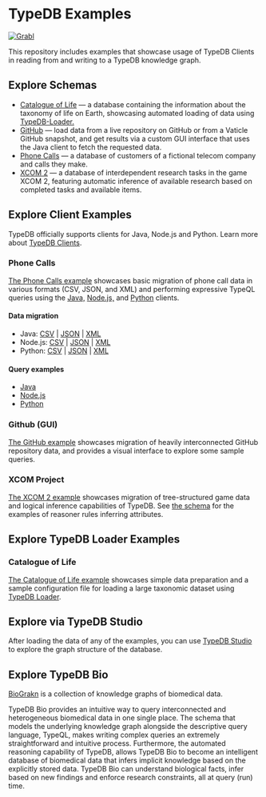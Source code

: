 # TypeDB Examples

[![Grabl](https://grabl.io/api/status/vaticle/typedb-examples/badge.svg)](https://grabl.io/vaticle/typedb-examples)

This repository includes examples that showcase usage of TypeDB Clients in reading from and writing to a TypeDB knowledge graph.

## Explore Schemas
- [Catalogue of Life](biology/catalogue_of_life/schema.tql) — a database containing the information about the taxonomy of life
on Earth, showcasing automated loading of data using [TypeDB-Loader.](https://github.com/typedb-osi/typedb-loader)
- [GitHub](software/github/schemas/github-schema.tql) — load data from a live repository on GitHub or from a Vaticle GitHub snapshot, and get results via a custom GUI interface that
uses the Java client to fetch the requested data.
- [Phone Calls](telecom/phone_calls/schema.tql) — a database of customers of a fictional telecom company and calls they make.
- [XCOM 2](gaming/xcom/schema.tql) — a database of interdependent research tasks in the game XCOM 2, featuring automatic inference of available
research based on completed tasks and available items.

## Explore Client Examples

TypeDB officially supports clients for Java, Node.js and Python. Learn more about [TypeDB Clients](http://docs.vaticle.com/docs/client-api/overview).

### Phone Calls

[The Phone Calls example](telecom/phone_calls) showcases basic migration of phone call data in various formats (CSV, JSON, and XML)
and performing expressive TypeQL queries using the [Java,](telecom/phone_calls/java) [Node.js,](telecom/phone_calls/nodejs) and
[Python](telecom/phone_calls/python) clients.

#### Data migration
- Java: [CSV](telecom/phone_calls/java/CSVMigration.java) | [JSON](telecom/phone_calls/java/JSONMigration.java) | [XML](telecom/phone_calls/java/XMLMigration.java)
- Node.js: [CSV](telecom/phone_calls/nodejs/migrateCsv.js) | [JSON](telecom/phone_calls/nodejs/migrateJson.js) | [XML](telecom/phone_calls/nodejs/migrateXml.js)
- Python: [CSV](telecom/phone_calls/python/migrate_csv.py) | [JSON](telecom/phone_calls/python/migrate_json.py) | [XML](telecom/phone_calls/python/migrate_xml.py)

#### Query examples
- [Java](telecom/phone_calls/java/Queries.java)
- [Node.js](telecom/phone_calls/nodejs/queries.js)
- [Python](telecom/phone_calls/python/queries.py)

### Github (GUI)

[The GitHub example](software/github) showcases migration of heavily interconnected GitHub repository data, and provides a visual
interface to explore some sample queries.

### XCOM Project

[The XCOM 2 example](gaming/xcom) showcases migration of tree-structured game data and logical inference capabilities of TypeDB.
See [the schema](gaming/xcom/schema.tql) for the examples of reasoner rules inferring attributes.

## Explore TypeDB Loader Examples

### Catalogue of Life

[The Catalogue of Life example](biology/catalogue_of_life) showcases simple data preparation and a sample configuration file for
loading a large taxonomic dataset using [TypeDB Loader](https://github.com/typedb-osi/typedb-loader).

## Explore via TypeDB Studio

After loading the data of any of the examples, you can use [TypeDB Studio](https://github.com/vaticle/typedb-studio/releases) to explore
the graph structure of the database.

## Explore TypeDB Bio
[BioGrakn](https://github.com/vaticle/typedb-bio) is a collection of knowledge graphs of biomedical data.

TypeDB Bio provides an intuitive way to query interconnected and heterogeneous biomedical data in one single place. The schema that models the underlying knowledge graph alongside the descriptive query language, TypeQL, makes writing complex queries an extremely straightforward and intuitive process. Furthermore, the automated reasoning capability of TypeDB, allows TypeDB Bio to become an intelligent database of biomedical data that infers implicit knowledge based on the explicitly stored data. TypeDB Bio can understand biological facts, infer based on new findings and enforce research constraints, all at query (run) time.
